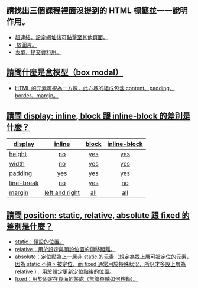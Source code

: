 ## 請找出三個課程裡面沒提到的 HTML 標籤並一一說明作用。
- <a href="" target=""> 超連結，設定網址後可點擊至其他頁面。
- <img src="" alt=""> 放圖片。
- <form action="" method=""> 表單，提交資料用。

## 請問什麼是盒模型（box modal）
- HTML 的元素可視為一方塊，此方塊的組成包含 content、padding、border、margin。

## 請問 display: inline, block 跟 inline-block 的差別是什麼？
|display    |inline          |block  |inline-block   |
|-----------|:--------------:|:-----:|:-------------:|
|height     |no              |yes    |yes            |
|width      |no              |yes    |yes            |
|padding    |yes             |yes    |yes            |
|line-break |no              |yes    |no             |
|margin     |left and right  |all    |all            |

## 請問 position: static, relative, absolute 跟 fixed 的差別是什麼？
- static：預設的位置。
- relative：用於設定與預設位置的偏移距離。
- absolute：定位點為上一層非 static 的元素（規定為找上層可被定位的元素，因為 static 不算可被定位，而 fixed 通常用於特殊狀況，所以才多設上層為 relative ），用於設定更新定位點後的位置。
- fixed：用於固定在頁面的某處（無論卷軸如何移動）。
